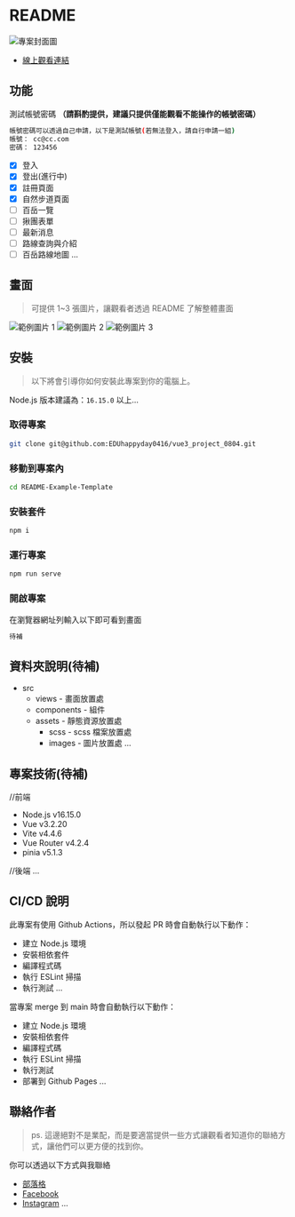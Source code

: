 <!-- https://github.com/flow-open-money-come/wander-map-frontend/tree/main
參考
https://recreation.forest.gov.tw/Files/Service/Document/%E6%9E%97%E6%A5%AD%E5%8F%8A%E8%87%AA%E7%84%B6%E4%BF%9D%E8%82%B2%E7%BD%B2%E5%8F%B0%E7%81%A3%E5%B1%B1%E6%9E%97%E6%82%A0%E9%81%8A%E7%B6%B2%E9%96%8B%E6%94%BE%E8%B3%87%E6%96%99%E5%88%97%E8%A1%A8%E5%8F%8A%E5%85%A7%E5%AE%B9.pdf

https://recreation.forest.gov.tw/Forest/QueryForest?Region=N%2CC&Typ=0%2C1&Keyword=&Height=1&IsOpen=open&Traffic=&RT_Status=&RT_Hard=&RT_Length=&RT_Time=&sort=&PageIndex=0&PageSize=36&topic=

https://recreation.forest.gov.tw/Forest/Query
Region: N,C,S,E 地區
Typ: 0,1,2,10,11,3,12 //景點類型
國家森林遊樂區
自然步道
平地森林園區
林業文化園區
林業軌道
自然教育中心
生態教育館

Keyword:
Height: 1,2,3,4 海拔高度
IsOpen: open,close
Traffic: 0,1 0開車 1大眾交通
RT_Status:
RT_Hard:
RT_Length:
RT_Time:
sort:
PageIndex: 0
PageSize: 36
topic:


預計:
登山申請服務 -->

<!-- 底下標籤來源參考寫法可至：https://github.com/Envoy-VC/awesome-badges#github-stats -->

<!-- ![](https://img.shields.io/github/stars/hsiangfeng/README-Example-Template.svg)｜![](https://img.shields.io/github/forks/hsiangfeng/README-Example-Template.svg)｜![](https://img.shields.io/github/issues-pr/hsiangfeng/README-Example-Template.svg)｜![](https://img.shields.io/github/issues/hsiangfeng/README-Example-Template.svg) -->

<!-- > 由於許多人都不知道如何撰寫 README，所以我就提供一個 README 範本，讓大家可以參考，許多地方你都可以斟酌是否要加入，或是修改成你自己的風格。 -->

<!-- **ps. 底下範本不是絕對，你可以依照自己需求斟酌增加或刪除。** -->

# README

![專案封面圖](https://fakeimg.pl/500/)

<!-- > 此專案是一份 README 的撰寫範本，主要是方便所有人可以快速撰寫 README，讓大家可以更有方向的去寫出 README。 -->

- [線上觀看連結](https://eduhappyday0416.github.io/vue3_project_0804/#/)

## 功能

測試帳號密碼 **（請斟酌提供，建議只提供僅能觀看不能操作的帳號密碼）**

```bash
帳號密碼可以透過自己申請，以下是測試帳號(若無法登入，請自行申請一組)
帳號： cc@cc.com
密碼： 123456
```

- [x] 登入
- [x] 登出(進行中)
- [x] 註冊頁面
- [x] 自然步道頁面
- [ ] 百岳一覽
- [ ] 揪團表單
- [ ] 最新消息
- [ ] 路線查詢與介紹
- [ ] 百岳路線地圖
...

## 畫面

> 可提供 1~3 張圖片，讓觀看者透過 README 了解整體畫面

![範例圖片 1](https://fakeimg.pl/500/)
![範例圖片 2](https://fakeimg.pl/500/)
![範例圖片 3](https://fakeimg.pl/500/)

## 安裝

> 以下將會引導你如何安裝此專案到你的電腦上。



Node.js 版本建議為：`16.15.0` 以上...

### 取得專案

```bash
git clone git@github.com:EDUhappyday0416/vue3_project_0804.git
```

### 移動到專案內

```bash
cd README-Example-Template
```

### 安裝套件

```bash
npm i
```


### 運行專案

```bash
npm run serve
```

### 開啟專案

在瀏覽器網址列輸入以下即可看到畫面

```bash
待補
```
<!-- 
## 環境變數說明

```env
APIPATH= # API 位置
COUSTOMPATH= # 自訂變數
...
``` -->

## 資料夾說明(待補)
- src
  - views - 畫面放置處
  <!-- - controllers - 控制器放置處 -->
  - components - 組件
  <!-- - modules - 模組放置處 -->
  - assets - 靜態資源放置處
    - scss - scss 檔案放置處
    - images - 圖片放置處
...

## 專案技術(待補)
//前端
- Node.js v16.15.0
- Vue v3.2.20
- Vite v4.4.6
- Vue Router v4.2.4
- pinia v5.1.3

//後端
...

<!-- ## 第三方服務

- Algolia
- Google Analytics
... -->

## CI/CD 說明

此專案有使用 Github Actions，所以發起 PR 時會自動執行以下動作：

- 建立 Node.js 環境
- 安裝相依套件
- 編譯程式碼
- 執行 ESLint 掃描
- 執行測試
...

當專案 merge 到 main 時會自動執行以下動作：

- 建立 Node.js 環境
- 安裝相依套件
- 編譯程式碼
- 執行 ESLint 掃描
- 執行測試
- 部署到 Github Pages
...

## 聯絡作者

> ps. 這邊絕對不是業配，而是要適當提供一些方式讓觀看者知道你的聯絡方式，讓他們可以更方便的找到你。

你可以透過以下方式與我聯絡

- [部落格](https://israynotarray.com/)
- [Facebook](https://www.facebook.com/israynotarray)
- [Instagram](https://www.instagram.com/isray_notarray/)
...

